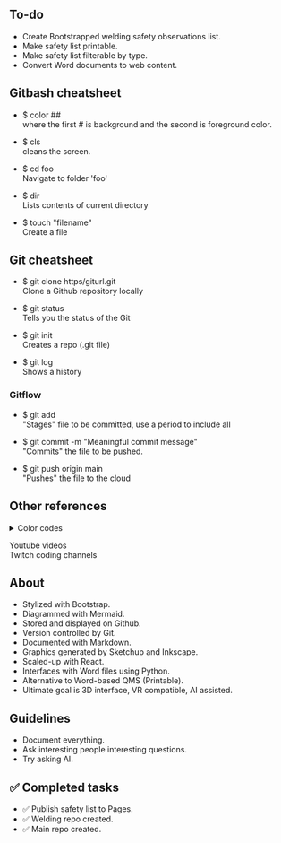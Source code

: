 ## To-do
- Create Bootstrapped welding safety observations list.
- Make safety list printable.
- Make safety list filterable by type.
- Convert Word documents to web content.

## Gitbash cheatsheet
- $ color ## <br>
where the first # is background and the second is foreground color.<br>


- $ cls<br>
cleans the screen.<br>


- $ cd foo<br>
Navigate to folder 'foo'<br>


- $ dir<br>
Lists contents of current directory<br>

- $ touch "filename"<br>
Create a file

## Git cheatsheet

- $ git clone https/giturl.git<br>
Clone a Github repository locally

- $ git status<br>
Tells you the status of the Git

- $ git init<br>
Creates a repo (.git file)

- $ git log<br>
Shows a history

### Gitflow
- $ git add<br>
"Stages" file to be committed, use a period to include all

- $ git commit -m "Meaningful commit message"<br>
"Commits" the file to be pushed.

- $ git push origin main<br>
"Pushes" the file to the cloud

## Other references
<details>
<summary>Color codes</summary>
<br>

Character | Color
--- | ---
0	| Black
1	| Blue
2	| Green
3	| Aqua
4	| Red
5	| Purple
6	| Yellow
7	| White
8	| Gray
9	| Light blue
a	| Light green
b	| Light aqua
c	| Light red
d	| Light purple
e	| Light yellow
f	| Bright white
</details>

Youtube videos<br>
Twitch coding channels<br>

## About
- Stylized with Bootstrap.
- Diagrammed with Mermaid.
- Stored and displayed on Github.
- Version controlled by Git.
- Documented with Markdown.
- Graphics generated by Sketchup and Inkscape.
- Scaled-up with React.
- Interfaces with Word files using Python.
- Alternative to Word-based QMS (Printable).
- Ultimate goal is 3D interface, VR compatible, AI assisted.


## Guidelines
- Document everything.
- Ask interesting people interesting questions.
- Try asking AI.

## ✅ Completed tasks
- ✅ Publish safety list to Pages.
- ✅ Welding repo created.
- ✅ Main repo created.
